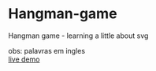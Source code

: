 # Hangman-game

Hangman game - 
learning a little about svg <br>

obs: palavras em ingles  <br>
<a href="https://hangman-game-forca.netlify.app">live demo</a>
